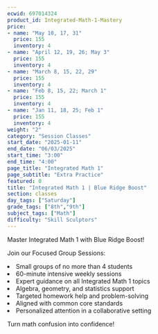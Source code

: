 ```yaml
---
ecwid: 697014324
product_id: Integrated-Math-1-Mastery
price:
- name: "May 10, 17, 31"
  price: 155
  inventory: 4
- name: "April 12, 19, 26; May 3"
  price: 155
  inventory: 4
- name: "March 8, 15, 22, 29"
  price: 155
  inventory: 4
- name: "Feb 8, 15, 22; March 1"
  price: 155
  inventory: 4
- name: "Jan 11, 18, 25; Feb 1"
  price: 155
  inventory: 4
weight: "2"
category: "Session Classes"
start_date: "2025-01-11"
end_date: "06/03/2025"
start_time: "3:00"
end_time: "4:00"
page_title: "Integrated Math 1"
page_subtitle: "Extra Practice"
featured: 0
title: "Integrated Math 1 | Blue Ridge Boost"
section: classes
day_tags: ["Saturday"]
grade_tags: ["8th","9th"]
subject_tags: ["Math"]
difficulty: "Skill Sculptors"
---
```

<p>Master Integrated Math 1 with Blue Ridge Boost!</p><p>Join our Focused Group Sessions:</p><li>Small groups of no more than 4 students</li><li>60-minute intensive weekly sessions</li><li>Expert guidance on all Integrated Math 1 topics</li><li>Algebra, geometry, and statistics support</li><li>Targeted homework help and problem-solving</li><li>Aligned with common core standards</li><li>Personalized attention in a collaborative setting</li><p>Turn math confusion into confidence!</p>
